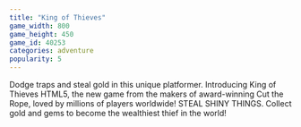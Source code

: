 ```yaml
---
title: "King of Thieves"
game_width: 800
game_height: 450
game_id: 40253
categories: adventure
popularity: 5
---
```

Dodge traps and steal gold in this unique platformer. Introducing King of Thieves HTML5, the new game from the makers of award-winning Cut the Rope, loved by millions of players worldwide! STEAL SHINY THINGS. Collect gold and gems to become the wealthiest thief in the world!
